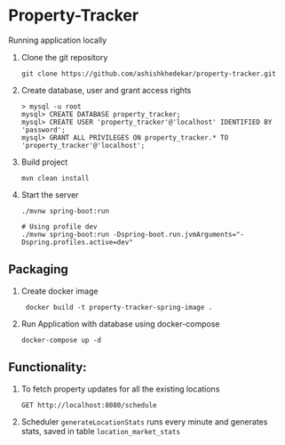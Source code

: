 # Property-Tracker

Running application locally

1. Clone the git repository 
   ```
   git clone https://github.com/ashishkhedekar/property-tracker.git
   ```
2. Create database, user and grant access rights
   ```
   > mysql -u root
   mysql> CREATE DATABASE property_tracker;
   mysql> CREATE USER 'property_tracker'@'localhost' IDENTIFIED BY 'password';
   mysql> GRANT ALL PRIVILEGES ON property_tracker.* TO 'property_tracker'@'localhost';
   ```
3. Build project 
   ```
   mvn clean install
   ```
4. Start the server
   ```
   ./mvnw spring-boot:run

   # Using profile dev   
   ./mvnw spring-boot:run -Dspring-boot.run.jvmArguments="-Dspring.profiles.active=dev"
   ```
   
## Packaging
1. Create docker image
   ```
    docker build -t property-tracker-spring-image .
   ```
2. Run Application with database using docker-compose
   ```
   docker-compose up -d
   ```
   
## Functionality:
1. To fetch property updates for all the existing locations
   ```
   GET http://localhost:8080/schedule
   ```

2. Scheduler `generateLocationStats` runs every minute and generates stats, saved in table `location_market_stats`